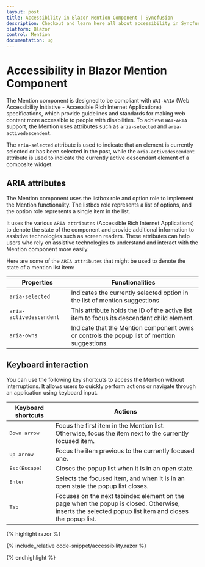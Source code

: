 ```yaml
---
layout: post
title: Accessibility in Blazor Mention Component | Syncfusion
description: Checkout and learn here all about accessibility in Syncfusion Blazor Mention component and much more details.  
platform: Blazor
control: Mention
documentation: ug
---
```


# Accessibility in Blazor Mention Component

The Mention component is designed to be compliant with `WAI-ARIA` (Web Accessibility Initiative - Accessible Rich Internet Applications) specifications, which provide guidelines and standards for making web content more accessible to people with disabilities. To achieve `WAI-ARIA` support, the Mention uses attributes such as `aria-selected` and `aria-activedescendent`. 

The `aria-selected` attribute is used to indicate that an element is currently selected or has been selected in the past, while the `aria-activedescendent` attribute is used to indicate the currently active descendant element of a composite widget.

## ARIA attributes

The Mention component uses the listbox role and option role to implement the Mention functionality. The listbox role represents a list of options, and the option role represents a single item in the list. 

It uses the various `ARIA attributes` (Accessible Rich Internet Applications) to denote the state of the component and provide additional information to assistive technologies such as screen readers. These attributes can help users who rely on assistive technologies to understand and interact with the Mention component more easily.

Here are some of the `ARIA attributes` that might be used to denote the state of a mention list item:

| **Properties** | **Functionalities** |
| --- | --- |
| `aria-selected` | Indicates the currently selected option in the list of mention suggestions |
| `aria-activedescendent` | This attribute holds the ID of the active list item to focus its descendant child element. |
| `aria-owns` | Indicate that the Mention component owns or controls the popup list of mention suggestions. |

## Keyboard interaction

You can use the following key shortcuts to access the Mention without interruptions. It allows users to quickly perform actions or navigate through an application using keyboard input.

| **Keyboard shortcuts** | **Actions** |
| --- | --- |
| <kbd>Down arrow</kbd> | Focus the first item in the Mention list. Otherwise, focus the item next to the currently focused item. |
| <kbd>Up arrow</kbd> | Focus the item previous to the currently focused one. |
| <kbd>Esc(Escape)</kbd> | Closes the popup list when it is in an open state. |
| <kbd>Enter</kbd> | Selects the focused item, and when it is in an open state the popup list closes. |
| <kbd>Tab</kbd> | Focuses on the next tabindex element on the page when the popup is closed. Otherwise, inserts the selected popup list item and closes the popup list. |


{% highlight razor %}

{% include_relative code-snippet/accessibility.razor %}

{% endhighlight %}